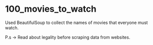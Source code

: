 # 100_movies_to_watch
Used BeautifulSoup to collect the names of movies that everyone must watch.

P.s -> Read about legality before scraping data from websites.
